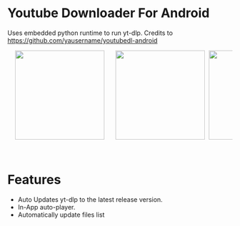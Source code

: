 # Youtube Downloader For Android
Uses embedded python runtime to run yt-dlp. Credits to https://github.com/yausername/youtubedl-android

<pre>
  <img src="https://github.com/mohad12211/downloader/assets/51754973/bd791f15-b6df-404d-9f2c-44ba5545ecc3" width="200" />   <img src="https://github.com/mohad12211/downloader/assets/51754973/a1caccd7-031a-4e4a-88f5-6cbcd78dced1" width="200" /> <img src="https://github.com/mohad12211/downloader/assets/51754973/bd7c4d4b-fead-427c-8f68-aa5422b87247" width="200"  /> <img src="https://github.com/mohad12211/downloader/assets/51754973/ef213eaa-d573-463c-ab48-e637403f032b" width="200" />
</pre>
<br>

# Features
- Auto Updates yt-dlp to the latest release version.
- In-App auto-player.
- Automatically update files list
